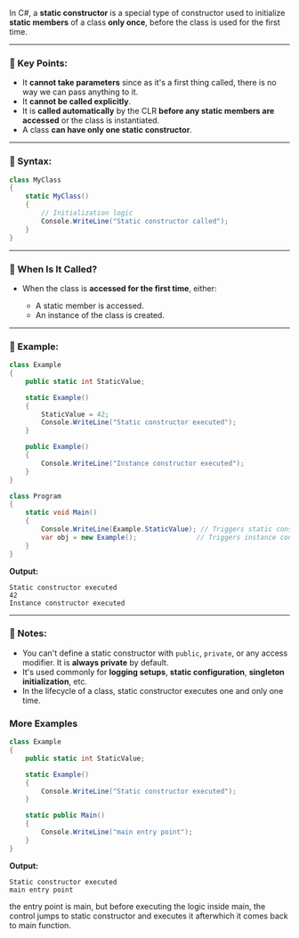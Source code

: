 In C#, a **static constructor** is a special type of constructor used to initialize **static members** of a class **only once**, before the class is used for the first time.

---

### 🔧 Key Points:

* It **cannot take parameters** since as it's a first thing called, there is no way we can pass anything to it.
* It **cannot be called explicitly**.
* It is **called automatically** by the CLR **before any static members are accessed** or the class is instantiated.
* A class **can have only one static constructor**.

---

### 🧱 Syntax:

```csharp
class MyClass
{
    static MyClass()
    {
        // Initialization logic
        Console.WriteLine("Static constructor called");
    }
}
```

---

### 🧠 When Is It Called?

* When the class is **accessed for the first time**, either:

  * A static member is accessed.
  * An instance of the class is created.

---

### 📌 Example:

```csharp
class Example
{
    public static int StaticValue;

    static Example()
    {
        StaticValue = 42;
        Console.WriteLine("Static constructor executed");
    }

    public Example()
    {
        Console.WriteLine("Instance constructor executed");
    }
}
```

```csharp
class Program
{
    static void Main()
    {
        Console.WriteLine(Example.StaticValue); // Triggers static constructor
        var obj = new Example();               // Triggers instance constructor
    }
}
```

**Output:**

```
Static constructor executed  
42  
Instance constructor executed
```

---

### 🛑 Notes:

* You can't define a static constructor with `public`, `private`, or any access modifier. It is **always private** by default.
* It's used commonly for **logging setups**, **static configuration**, **singleton initialization**, etc.
* In the lifecycle of a class, static constructor executes one and only one time.

### More Examples

```csharp
class Example
{
    public static int StaticValue;

    static Example()
    {
        Console.WriteLine("Static constructor executed");
    }

    static public Main()
    {
        Console.WriteLine("main entry point");
    }
}
```

**Output:**

```
Static constructor executed  
main entry point
```
the entry point is main, but before executing the logic inside main, the control jumps to static constructor and executes it afterwhich it comes back to main function.
